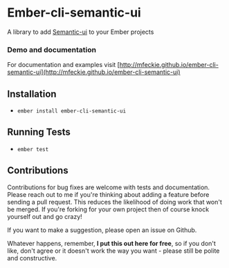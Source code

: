 # Ember-cli-semantic-ui

A library to add [Semantic-ui](http://semantic-ui.com) to your Ember projects

### Demo and documentation
For documentation and examples visit [http://mfeckie.github.io/ember-cli-semantic-ui](http://mfeckie.github.io/ember-cli-semantic-ui)

## Installation

* `ember install ember-cli-semantic-ui`

## Running Tests

* `ember test`

## Contributions

Contributions for bug fixes are welcome with tests and documentation. Please reach out to me if you're thinking about adding a feature before sending a pull request. This reduces the likelihood of doing work that won't be merged. If you're forking for your own project then of course knock yourself out and go crazy!

If you want to make a suggestion, please open an issue on Github.

Whatever happens, remember, **I put this out here for free**, so if you don't like, don't agree or it doesn't work the way you want - please still be polite and constructive.

